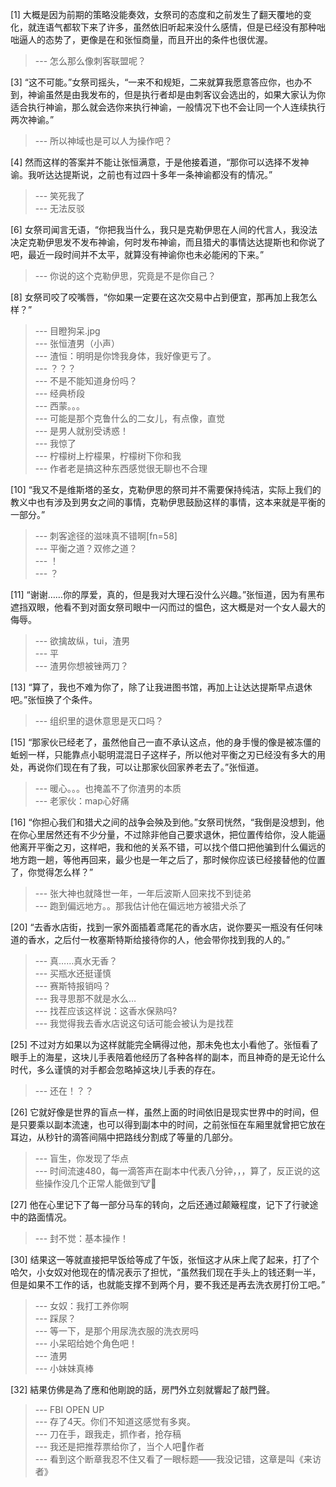 
[1] 大概是因为前期的策略没能奏效，女祭司的态度和之前发生了翻天覆地的变化，就连语气都软下来了许多，虽然依旧听起来没什么感情，但是已经没有那种咄咄逼人的态势了，更像是在和张恒商量，而且开出的条件也很优渥。
>--- 怎么那么像刺客联盟呢？<br>

[3] “这不可能。”女祭司摇头，“一来不和规矩，二来就算我愿意答应你，也办不到，神谕虽然是由我发布的，但是执行者却是由刺客议会选出的，如果大家认为你适合执行神谕，那么就会选你来执行神谕，一般情况下也不会让同一个人连续执行两次神谕。”
>--- 所以神域也是可以人为操作吧？<br>

[4] 然而这样的答案并不能让张恒满意，于是他接着道，“那你可以选择不发神谕。我听达达提斯说，之前也有过四十多年一条神谕都没有的情况。”
>--- 笑死我了<br>
>--- 无法反驳<br>

[6] 女祭司闻言无语，“你把我当什么，我只是克勒伊思在人间的代言人，我没法决定克勒伊思发不发布神谕，何时发布神谕，而且猎犬的事情达达提斯也和你说了吧，最近一段时间并不太平，就算没有神谕你也未必能闲的下来。”
>--- 你说的这个克勒伊思，究竟是不是你自己？<br>

[8] 女祭司咬了咬嘴唇，“你如果一定要在这次交易中占到便宜，那再加上我怎么样？”
>--- 目瞪狗呆.jpg<br>
>--- 张恒渣男（小声）<br>
>--- 渣恒：明明是你馋我身体，我好像更亏了。<br>
>--- ？？？<br>
>--- 不是不能知道身份吗？<br>
>--- 经典桥段<br>
>--- 西蒙。。。<br>
>--- 可能是那个克鲁什么的二女儿，有点像，直觉<br>
>--- 是男人就别受诱惑！<br>
>--- 我惊了<br>
>--- 柠檬树上柠檬果，柠檬树下你和我<br>
>--- 作者老是搞这种东西感觉很无聊也不合理<br>

[10] “我又不是维斯塔的圣女，克勒伊思的祭司并不需要保持纯洁，实际上我们的教义中也有涉及到男女之间的事情，克勒伊思鼓励这样的事情，这本来就是平衡的一部分。”
>--- 刺客途径的滋味真不错啊[fn=58]<br>
>--- 平衡之道？双修之道？<br>
>--- ！<br>
>--- ？<br>

[11] “谢谢……你的厚爱，真的，但是我对大理石没什么兴趣。”张恒道，因为有黑布遮挡双眼，他看不到对面女祭司眼中一闪而过的愠色，这大概是对一个女人最大的侮辱。
>--- 欲擒故纵，tui，渣男<br>
>--- 平<br>
>--- 渣男你想被锉两刀？<br>

[13] “算了，我也不难为你了，除了让我进图书馆，再加上让达达提斯早点退休吧。”张恒换了个条件。
>--- 组织里的退休意思是灭口吗？<br>

[15] “那家伙已经老了，虽然他自己一直不承认这点，他的身手慢的像是被冻僵的蚯蚓一样，只能靠点小聪明混混日子这样子，所以他对平衡之刃已经没有多大的用处，再说你们现在有了我，可以让那家伙回家养老去了。”张恒道。
>--- 暖心。。。也掩盖不了你渣男的本质<br>
>--- 老家伙：map心好痛<br>

[16] “你担心我们和猎犬之间的战争会殃及到他。”女祭司恍然，“我倒是没想到，他在你心里居然还有不少分量，不过除非他自己要求退休，把位置传给你，没人能逼他离开平衡之刃，这样吧，我和他的关系不错，可以找个借口把他骗到什么偏远的地方跑一趟，等他再回来，最少也是一年之后了，那时候你应该已经接替他的位置了，你觉得怎么样？”
>--- 张大神也就降世一年，一年后波斯人回来找不到徒弟<br>
>--- 跑到偏远地方。。那我估计他在偏远地方被猎犬杀了<br>

[20] “去香水店街，找到一家外面插着鸢尾花的香水店，说你要买一瓶没有任何味道的香水，之后付一枚塞斯特斯给接待你的人，他会带你找到我的人的。”
>--- 真……真水无香？<br>
>--- 买瓶水还挺谨慎<br>
>--- 赛斯特报销吗？<br>
>--- 我寻思那不就是水么…<br>
>--- 找茬应该这样说：这香水保熟吗?<br>
>--- 我觉得我去香水店说这句话可能会被认为是找茬<br>

[25] 不过对方如果以为这样就能完全瞒得过他，那未免也太小看他了。张恒看了眼手上的海星，这块儿手表陪着他经历了各种各样的副本，而且神奇的是无论什么时代，多么谨慎的对手都会忽略掉这块儿手表的存在。
>--- 还在！？？<br>

[26] 它就好像是世界的盲点一样，虽然上面的时间依旧是现实世界中的时间，但是只要乘以副本流速，也可以得到副本中的时间，之前张恒在车厢里就曾把它放在耳边，从秒针的滴答间隔中把路线分割成了等量的几部分。
>--- 盲生，你发现了华点<br>
>--- 时间流速480，每一滴答声在副本中代表八分钟，，，算了，反正说的这些操作没几个正常人能做到🐮🍺<br>

[27] 他在心里记下了每一部分马车的转向，之后还通过颠簸程度，记下了行驶途中的路面情况。
>--- 封不觉：基本操作！<br>

[30] 结果这一等就直接把早饭给等成了午饭，张恒这才从床上爬了起来，打了个哈欠，小女奴对他现在的情况表示了担忧，“虽然我们现在手头上的钱还剩一半，但是如果不工作的话，也就能支撑不到两个月，要不我还是再去洗衣房打份工吧。”
>--- 女奴：我打工养你啊<br>
>--- 踩尿？<br>
>--- 等一下，是那个用尿洗衣服的洗衣房吗<br>
>--- 小呆昭给她个角色吧！<br>
>--- 渣男<br>
>--- 小妹妹真棒<br>

[32] 結果仿佛是為了應和他剛說的話，房門外立刻就響起了敲門聲。
>--- FBI OPEN UP<br>
>--- 存了4天。你们不知道这感觉有多爽。<br>
>--- 刀在手，跟我走，抓作者，抢存稿<br>
>--- 我还是把推荐票给你了，当个人吧🐶作者<br>
>--- 看到这个断章我忍不住又看了一眼标题——我没记错，这章是叫《来访者》<br>
